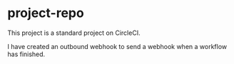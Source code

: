 # project-repo

This project is a standard project on CircleCI.

I have created an outbound webhook to send a webhook when a workflow has finished.